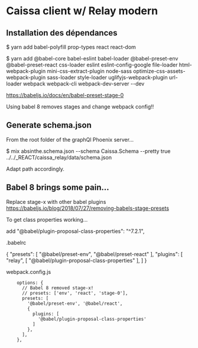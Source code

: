 # Caissa client w/ Relay modern

## Installation des dépendances

$ yarn add babel-polyfill prop-types react react-dom

$ yarn add @babel-core babel-eslint babel-loader @babel-preset-env @babel-preset-react css-loader eslint eslint-config-google file-loader html-webpack-plugin mini-css-extract-plugin node-sass optimize-css-assets-webpack-plugin sass-loader style-loader uglifyjs-webpack-plugin url-loader webpack webpack-cli webpack-dev-server --dev


https://babeljs.io/docs/en/babel-preset-stage-0

Using babel 8 removes stages and change webpack config!!

## Generate schema.json

From the root folder of the graphQl Phoenix server...

$ mix absinthe.schema.json --schema Caissa.Schema --pretty true ../../_REACT/caissa_relay/data/schema.json

Adapt path accordingly.

## Babel 8 brings some pain...

Replace stage-x with other babel plugins
https://babeljs.io/blog/2018/07/27/removing-babels-stage-presets

To get class properties working...

add "@babel/plugin-proposal-class-properties": "^7.2.1",

.babelrc

{
  "presets": [
    "@babel/preset-env",
    "@babel/preset-react"
  ],
  "plugins": [
    "relay",
    [
      "@babel/plugin-proposal-class-properties"
    ],
  ]
}

webpack.config.js

        options: {
          // Babel 8 removed stage-x!
          // presets: ['env', 'react', 'stage-0'],
          presets: [
            '@babel/preset-env', '@babel/react',
            {
              plugins: [
                '@babel/plugin-proposal-class-properties'
              ]
            },
          ],
        },